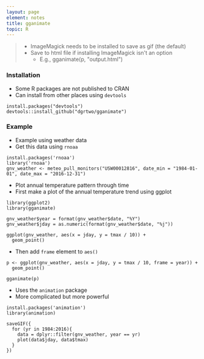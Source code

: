 ```yaml
---
layout: page
element: notes
title: gganimate
topic: R
---
```


> * ImageMagick needs to be installed to save as gif (the default)
> * Save to html file if installing ImageMagick isn't an option
>     * E.g., gganimate(p, "output.html")

### Installation

* Some R packages are not published to CRAN
* Can install from other places using `devtools`

```
install.packages("devtools")
devtools::install_github("dgrtwo/gganimate")
```

### Example

* Example using weather data
* Get this data using `rnoaa`

```
install.packages('rnoaa')
library('rnoaa')
gnv_weather <- meteo_pull_monitors("USW00012816", date_min = "1984-01-01", date_max = "2016-12-31")
```
* Plot annual temperature pattern through time
* First make a plot of the annual temperature trend using ggplot

```
library(ggplot2)
library(gganimate)

gnv_weather$year = format(gnv_weather$date, "%Y")
gnv_weather$jday = as.numeric(format(gnv_weather$date, "%j"))

ggplot(gnv_weather, aes(x = jday, y = tmax / 10)) +
  geom_point()
```

* Then add `frame` element to `aes()`

```
p <- ggplot(gnv_weather, aes(x = jday, y = tmax / 10, frame = year)) +
  geom_point()

gganimate(p)
```

* Uses the `animation` package
* More complicated but more powerful

```
install.packages('animation')
library(animation)

saveGIF({
  for (yr in 1984:2016){
    data = dplyr::filter(gnv_weather, year == yr)
    plot(data$jday, data$tmax)
  }
})
```

